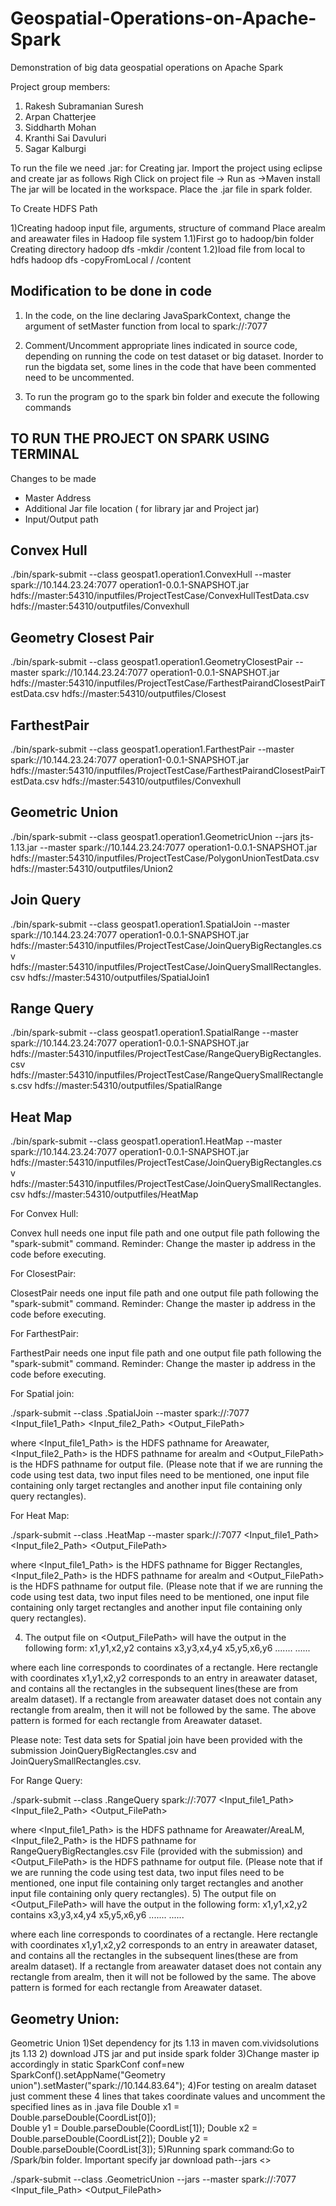 # Geospatial-Operations-on-Apache-Spark
Demonstration of big data geospatial operations on Apache Spark

Project group members:

1) Rakesh Subramanian Suresh 
2) Arpan Chatterjee 
3) Siddharth Mohan
4) Kranthi Sai Davuluri
5) Sagar Kalburgi


To run the file we need .jar:
for Creating jar. Import the project using eclipse and create jar as follows
Righ Click on project file -> Run as ->Maven install
The jar will be located in the workspace. Place the .jar file in spark folder.

To Create HDFS Path

1)Creating hadoop input file, arguments, structure of command
Place arealm and areawater files in Hadoop file system
1.1)First go to hadoop/bin folder
Creating directory
hadoop dfs -mkdir /content
1.2)load file from local to hdfs
hadoop dfs -copyFromLocal /<File path> /content



 Modification to be done in code
-----------------------------------

1) In the code, on the line declaring JavaSparkContext, change the argument of setMaster function from local to spark://<Master IP address>:7077

2) Comment/Uncomment appropriate lines indicated in source code, depending on running the code on test dataset or big dataset.
    Inorder to run the bigdata set, some lines in the code that have been commented need to be uncommented.

3) To run the program go to the spark bin folder and execute the following commands


TO RUN THE PROJECT ON SPARK USING TERMINAL
--------------------------------------------


Changes to be made 
- Master Address
- Additional Jar file location ( for library jar and Project jar) 
- Input/Output path

Convex Hull
---------------------

./bin/spark-submit --class geospat1.operation1.ConvexHull  --master spark://10.144.23.24:7077 operation1-0.0.1-SNAPSHOT.jar hdfs://master:54310/inputfiles/ProjectTestCase/ConvexHullTestData.csv hdfs://master:54310/outputfiles/Convexhull




Geometry Closest Pair
----------------------
./bin/spark-submit --class geospat1.operation1.GeometryClosestPair --master spark://10.144.23.24:7077 operation1-0.0.1-SNAPSHOT.jar hdfs://master:54310/inputfiles/ProjectTestCase/FarthestPairandClosestPairTestData.csv hdfs://master:54310/outputfiles/Closest


FarthestPair
--------------

./bin/spark-submit --class geospat1.operation1.FarthestPair --master spark://10.144.23.24:7077 operation1-0.0.1-SNAPSHOT.jar hdfs://master:54310/inputfiles/ProjectTestCase/FarthestPairandClosestPairTestData.csv hdfs://master:54310/outputfiles/Convexhull



Geometric Union
-----------------

./bin/spark-submit --class geospat1.operation1.GeometricUnion --jars jts-1.13.jar --master spark://10.144.23.24:7077 operation1-0.0.1-SNAPSHOT.jar hdfs://master:54310/inputfiles/ProjectTestCase/PolygonUnionTestData.csv hdfs://master:54310/outputfiles/Union2



Join Query
--------------------
./bin/spark-submit --class geospat1.operation1.SpatialJoin --master spark://10.144.23.24:7077 operation1-0.0.1-SNAPSHOT.jar hdfs://master:54310/inputfiles/ProjectTestCase/JoinQueryBigRectangles.csv hdfs://master:54310/inputfiles/ProjectTestCase/JoinQuerySmallRectangles.csv hdfs://master:54310/outputfiles/SpatialJoin1


Range Query
------------

./bin/spark-submit --class geospat1.operation1.SpatialRange --master spark://10.144.23.24:7077 operation1-0.0.1-SNAPSHOT.jar hdfs://master:54310/inputfiles/ProjectTestCase/RangeQueryBigRectangles.csv hdfs://master:54310/inputfiles/ProjectTestCase/RangeQuerySmallRectangles.csv hdfs://master:54310/outputfiles/SpatialRange

Heat Map
------------
./bin/spark-submit --class geospat1.operation1.HeatMap --master spark://10.144.23.24:7077 operation1-0.0.1-SNAPSHOT.jar hdfs://master:54310/inputfiles/ProjectTestCase/JoinQueryBigRectangles.csv hdfs://master:54310/inputfiles/ProjectTestCase/JoinQuerySmallRectangles.csv hdfs://master:54310/outputfiles/HeatMap


For Convex Hull:

Convex hull needs one input file path and one output file path following the "spark-submit" command.
Reminder: Change the master ip address in the code before executing.


For ClosestPair:

ClosestPair needs one input file path and one output file path following the "spark-submit" command.
Reminder: Change the master ip address in the code before executing.

For FarthestPair:

FarthestPair needs one input file path and one output file path following the "spark-submit" command.
Reminder: Change the master ip address in the code before executing.

For Spatial join:


./spark-submit --class <package>.SpatialJoin --master spark://<masterIp>:7077 <Input_file1_Path> <Input_file2_Path> <Output_FilePath>

where <Input_file1_Path> is the HDFS pathname for Areawater, <Input_file2_Path> is the HDFS pathname for arealm and <Output_FilePath> is the HDFS pathname for output file. (Please note that if we are running the code using test data, two input files need to be mentioned, one input file containing only target rectangles and another input file containing only query rectangles).


For Heat Map:


./spark-submit --class <package>.HeatMap --master spark://<masterIp>:7077 <Input_file1_Path> <Input_file2_Path> <Output_FilePath>

where <Input_file1_Path> is the HDFS pathname for Bigger Rectangles, <Input_file2_Path> is the HDFS pathname for arealm and <Output_FilePath> is the HDFS pathname for output file. (Please note that if we are running the code using test data, two input files need to be mentioned, one input file containing only target rectangles and another input file containing only query rectangles).

4) The output file on <Output_FilePath> will have the output in the following form:
x1,y1,x2,y2 contains 
x3,y3,x4,y4
x5,y5,x6,y6
.......
......

where each line corresponds to coordinates of a rectangle. Here rectangle with coordinates x1,y1,x2,y2 corresponds to an entry in areawater dataset, and contains all the rectangles in the subsequent lines(these are from arealm dataset). If a rectangle from areawater dataset does not contain any rectangle from arealm, then it will not be followed by the same. The above pattern is formed for each rectangle from Areawater dataset.

Please note: Test data sets for Spatial join have been provided with the submission JoinQueryBigRectangles.csv and JoinQuerySmallRectangles.csv.


For Range Query:


./spark-submit --class <package>.RangeQuery spark://<masterIp>:7077 <Input_file1_Path> <Input_file2_Path> <Output_FilePath>

where <Input_file1_Path> is the HDFS pathname for Areawater/AreaLM, <Input_file2_Path> is the HDFS pathname for RangeQueryBigRectangles.csv File (provided with the submission) and <Output_FilePath> is the HDFS pathname for output file. (Please note that if we are running the code using test data, two input files need to be mentioned, one input file containing only target rectangles and another input file containing only query rectangles).
5) The output file on <Output_FilePath> will have the output in the following form:
x1,y1,x2,y2 contains 
x3,y3,x4,y4
x5,y5,x6,y6
.......
......

where each line corresponds to coordinates of a rectangle. Here rectangle with coordinates x1,y1,x2,y2 corresponds to an entry in areawater dataset, and contains all the rectangles in the subsequent lines(these are from arealm dataset). If a rectangle from areawater dataset does not contain any rectangle from arealm, then it will not be followed by the same. The above pattern is formed for each rectangle from Areawater dataset.


Geometry Union:
--------------

Geometric Union
1)Set dependency for jts 1.13 in maven
    <dependency>
    	<groupId>com.vividsolutions</groupId>
    	<artifactId>jts</artifactId>
    	<version>1.13</version>
    </dependency>
2) download JTS jar and put  inside spark folder
3)Change master ip accordingly in
static SparkConf conf=new SparkConf().setAppName("Geometry union").setMaster("spark://10.144.83.64");
4)For testing on arealm dataset just comment these 4 lines that takes coordinate values and uncomment the specified lines as in .java file
                                                                        Double x1 = Double.parseDouble(CoordList[0]);                        
                                                                        Double y1 = Double.parseDouble(CoordList[1]);
                                                                        Double x2 = Double.parseDouble(CoordList[2]);
                                                                        Double y2 = Double.parseDouble(CoordList[3]);
5)Running spark command:Go to /Spark/bin folder. Important specify jar download path--jars <>

./spark-submit --class <package>.GeometricUnion --jars <JTS download path> --master spark://<masterIp>:7077 <ProjectjarPath> <Input_file_Path> <Output_FilePath>


